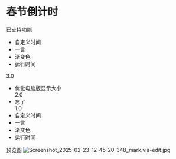 # 春节倒计时
已支持功能
- 自定义时间
- 一言
- 渐变色
- 运行时间

3.0 <br>
- 优化电脑版显示大小 <br>
2.0 <br>
- 忘了 <br>
1.0 <br>
- 自定义时间 <br>
- 一言 <br>
- 渐变色 <br>
- 运行时间 <br>


预览图
![Screenshot_2025-02-23-12-45-20-348_mark.via-edit.jpg](https://human2025.pages.dev/file/1740285986450_Screenshot_2025-02-23-12-45-20-348_mark.via-edit.jpg)